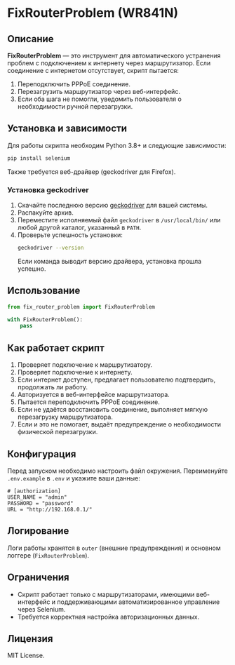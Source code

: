 # FixRouterProblem (WR841N)

## Описание

**FixRouterProblem** — это инструмент для автоматического устранения проблем с подключением к интернету через маршрутизатор. Если соединение с интернетом отсутствует, скрипт пытается:

1. Переподключить PPPoE соединение.
2. Перезагрузить маршрутизатор через веб-интерфейс.
3. Если оба шага не помогли, уведомить пользователя о необходимости ручной перезагрузки.

## Установка и зависимости

Для работы скрипта необходим Python 3.8+ и следующие зависимости:

```sh
pip install selenium
```

Также требуется веб-драйвер (geckodriver для Firefox).

### Установка geckodriver

1. Скачайте последнюю версию [geckodriver](https://github.com/mozilla/geckodriver/releases) для вашей системы.
2. Распакуйте архив.
3. Переместите исполняемый файл `geckodriver` в `/usr/local/bin/` или любой другой каталог, указанный в `PATH`.
4. Проверьте успешность установки:
   ```sh
   geckodriver --version
   ```
   Если команда выводит версию драйвера, установка прошла успешно.

## Использование

```python
from fix_router_problem import FixRouterProblem

with FixRouterProblem():
    pass
```

## Как работает скрипт

1. Проверяет подключение к маршрутизатору.
2. Проверяет подключение к интернету.
3. Если интернет доступен, предлагает пользователю подтвердить, продолжать ли работу.
4. Авторизуется в веб-интерфейсе маршрутизатора.
5. Пытается переподключить PPPoE соединение.
6. Если не удаётся восстановить соединение, выполняет мягкую перезагрузку маршрутизатора.
7. Если и это не помогает, выдаёт предупреждение о необходимости физической перезагрузки.

## Конфигурация
Перед запуском необходимо настроить файл окружения. Переименуйте `.env.example` в `.env` и укажите ваши данные:

```
# [authorization]
USER_NAME = "admin"
PASSWORD = "password"
URL = "http://192.168.0.1/"
```

## Логирование
Логи работы хранятся в `outer` (внешние предупреждения) и основном логгере (`FixRouterProblem`).

## Ограничения

- Скрипт работает только с маршрутизаторами, имеющими веб-интерфейс и поддерживающими автоматизированное управление через Selenium.
- Требуется корректная настройка авторизационных данных.

## Лицензия

MIT License.

